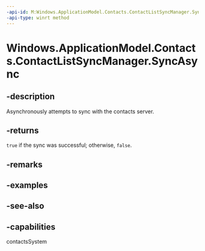 ```yaml
---
-api-id: M:Windows.ApplicationModel.Contacts.ContactListSyncManager.SyncAsync
-api-type: winrt method
---
```


<!-- Method syntax
public Windows.Foundation.IAsyncOperation<bool> SyncAsync()
-->

# Windows.ApplicationModel.Contacts.ContactListSyncManager.SyncAsync

## -description
Asynchronously attempts to sync with the contacts server.

## -returns
`true` if the sync was successful; otherwise, `false`.

## -remarks

## -examples

## -see-also

## -capabilities
contactsSystem
